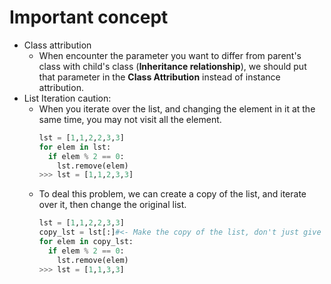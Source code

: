 # Important concept
* Class attribution
  * When encounter the parameter you want to differ from parent's class with child's class (**Inheritance relationship**), we should put that parameter in the **Class Attribution** instead of instance attribution.
* List Iteration caution:
  * When you iterate over the list, and changing the element in it at the same time, you may not visit all the element.
    ```python
    lst = [1,1,2,2,3,3]
    for elem in lst:
      if elem % 2 == 0:
        lst.remove(elem)
    >>> lst = [1,1,2,3,3]
    ```
  * To deal this problem, we can create a copy of the list, and iterate over it, then change the original list.
    ```python
    lst = [1,1,2,2,3,3]
    copy_lst = lst[:]#<- Make the copy of the list, don't just give the equal symbol
    for elem in copy_lst:
      if elem % 2 == 0:
        lst.remove(elem)
    >>> lst = [1,1,3,3]
    
     
